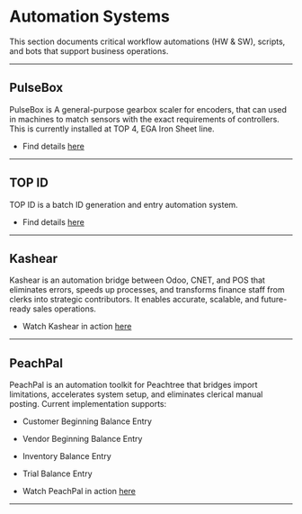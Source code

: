 # Automation Systems

This section documents critical workflow automations (HW & SW), scripts, and bots that support business operations.

---

## PulseBox

PulseBox is A general-purpose gearbox scaler for encoders, that can used in machines to match sensors with the exact requirements of controllers. This is currently installed at TOP 4, EGA Iron Sheet line.

- Find details [here](./PulseBox/)

---

## TOP ID

TOP ID is a batch ID generation and entry automation system.

- Find details [here](./TOP%20ID/)

---

## Kashear

Kashear is an automation bridge between Odoo, CNET, and POS that eliminates errors, speeds up processes, and transforms finance staff from clerks into strategic contributors. It enables accurate, scalable, and future-ready sales operations.

- Watch Kashear in action [here](https://youtube.com/shorts/5uMb_Zu7hSY)

---

## PeachPal

PeachPal is an automation toolkit for Peachtree that bridges import limitations, accelerates system setup, and eliminates clerical manual posting.
Current implementation supports:

- Customer Beginning Balance Entry
- Vendor Beginning Balance Entry
- Inventory Balance Entry
- Trial Balance Entry

- Watch PeachPal in action [here](https://youtu.be/Naj-vUEagPI)

---

